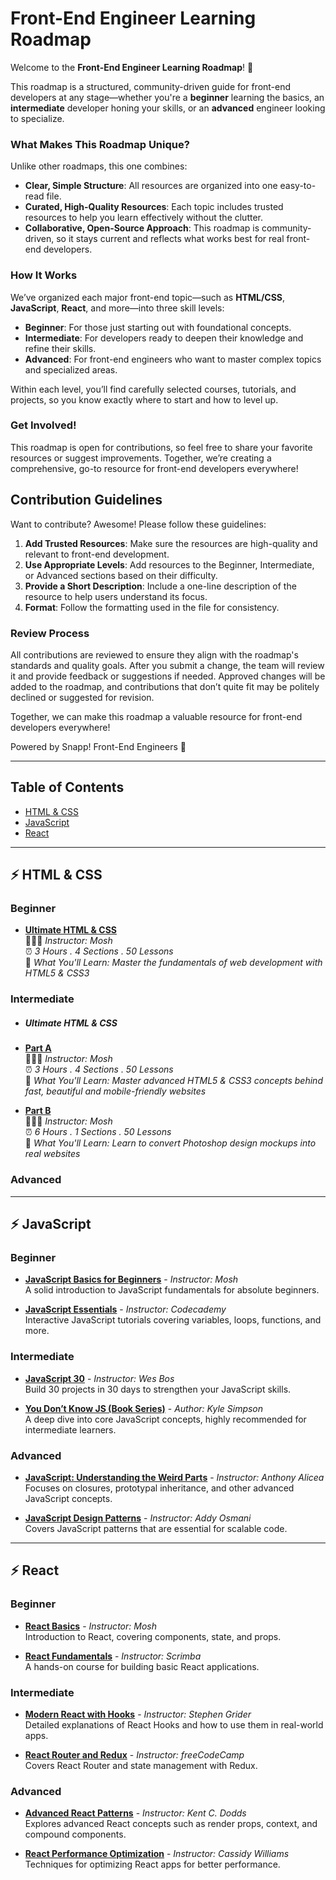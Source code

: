 # Front-End Engineer Learning Roadmap

Welcome to the **Front-End Engineer Learning Roadmap**! 🎉

This roadmap is a structured, community-driven guide for front-end developers at any stage—whether you're a **beginner** learning the basics, an **intermediate** developer honing your skills, or an **advanced** engineer looking to specialize.

### What Makes This Roadmap Unique?

Unlike other roadmaps, this one combines:

- **Clear, Simple Structure**: All resources are organized into one easy-to-read file.
- **Curated, High-Quality Resources**: Each topic includes trusted resources to help you learn effectively without the clutter.
- **Collaborative, Open-Source Approach**: This roadmap is community-driven, so it stays current and reflects what works best for real front-end developers.

### How It Works

We’ve organized each major front-end topic—such as **HTML/CSS**, **JavaScript**, **React**, and more—into three skill levels:

- **Beginner**: For those just starting out with foundational concepts.
- **Intermediate**: For developers ready to deepen their knowledge and refine their skills.
- **Advanced**: For front-end engineers who want to master complex topics and specialized areas.

Within each level, you’ll find carefully selected courses, tutorials, and projects, so you know exactly where to start and how to level up.

### Get Involved!

This roadmap is open for contributions, so feel free to share your favorite resources or suggest improvements. Together, we’re creating a comprehensive, go-to resource for front-end developers everywhere!

## Contribution Guidelines

Want to contribute? Awesome! Please follow these guidelines:

1. **Add Trusted Resources**: Make sure the resources are high-quality and relevant to front-end development.
2. **Use Appropriate Levels**: Add resources to the Beginner, Intermediate, or Advanced sections based on their difficulty.
3. **Provide a Short Description**: Include a one-line description of the resource to help users understand its focus.
4. **Format**: Follow the formatting used in the file for consistency.

### Review Process

All contributions are reviewed to ensure they align with the roadmap's standards and quality goals. After you submit a change, the team will review it and provide feedback or suggestions if needed. Approved changes will be added to the roadmap, and contributions that don’t quite fit may be politely declined or suggested for revision.

Together, we can make this roadmap a valuable resource for front-end developers everywhere!

Powered by Snapp! Front-End Engineers 💚

---

## Table of Contents

- [HTML & CSS](#html--css)
- [JavaScript](#javascript)
- [React](#react)

---

## ⚡️ HTML & CSS

### Beginner

- **[Ultimate HTML & CSS](https://codewithmosh.com/p/the-ultimate-html-css-part1)**<br>
  🙍🏻‍♂️ _Instructor: Mosh_ <br>
  ⏰ _3 Hours . 4 Sections . 50 Lessons_ <br>
  📝 _What You'll Learn: Master the fundamentals of web development with HTML5 & CSS3_

### Intermediate

- ##### Ultimate HTML & CSS
- **[Part A](https://codewithmosh.com/p/the-ultimate-html-css-part2)**<br>
  🙍🏻‍♂️ _Instructor: Mosh_ <br>
  ⏰ _3 Hours . 4 Sections . 50 Lessons_ <br>
  📝 _What You'll Learn: Master advanced HTML5 &amp; CSS3 concepts behind fast, beautiful and mobile-friendly websites_

- **[Part B](https://codewithmosh.com/p/the-ultimate-html-css-part3)** <br>
  🙍🏻‍♂️ _Instructor: Mosh_ <br>
  ⏰ _6 Hours . 1 Sections . 50 Lessons_ <br>
  📝 _What You'll Learn: Learn to convert Photoshop design mockups into real websites_

### Advanced

---

## ⚡️ JavaScript

### Beginner

- **[JavaScript Basics for Beginners](https://example.com)** - _Instructor: Mosh_  
  A solid introduction to JavaScript fundamentals for absolute beginners.

- **[JavaScript Essentials](https://example.com)** - _Instructor: Codecademy_  
  Interactive JavaScript tutorials covering variables, loops, functions, and more.

### Intermediate

- **[JavaScript 30](https://example.com)** - _Instructor: Wes Bos_  
  Build 30 projects in 30 days to strengthen your JavaScript skills.

- **[You Don’t Know JS (Book Series)](https://example.com)** - _Author: Kyle Simpson_  
  A deep dive into core JavaScript concepts, highly recommended for intermediate learners.

### Advanced

- **[JavaScript: Understanding the Weird Parts](https://example.com)** - _Instructor: Anthony Alicea_  
  Focuses on closures, prototypal inheritance, and other advanced JavaScript concepts.

- **[JavaScript Design Patterns](https://example.com)** - _Instructor: Addy Osmani_  
  Covers JavaScript patterns that are essential for scalable code.

---

## ⚡️ React

### Beginner

- **[React Basics](https://example.com)** - _Instructor: Mosh_  
  Introduction to React, covering components, state, and props.

- **[React Fundamentals](https://example.com)** - _Instructor: Scrimba_  
  A hands-on course for building basic React applications.

### Intermediate

- **[Modern React with Hooks](https://example.com)** - _Instructor: Stephen Grider_  
  Detailed explanations of React Hooks and how to use them in real-world apps.

- **[React Router and Redux](https://example.com)** - _Instructor: freeCodeCamp_  
  Covers React Router and state management with Redux.

### Advanced

- **[Advanced React Patterns](https://example.com)** - _Instructor: Kent C. Dodds_  
  Explores advanced React concepts such as render props, context, and compound components.

- **[React Performance Optimization](https://example.com)** - _Instructor: Cassidy Williams_  
  Techniques for optimizing React apps for better performance.
